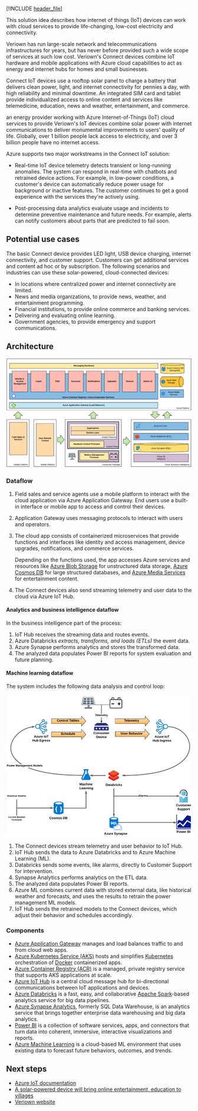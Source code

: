 [!INCLUDE [header_file](../../../includes/sol-idea-header.md)]

This solution idea describes how internet of things (IoT) devices can work with cloud services to provide life-changing, low-cost electricity and connectivity.

Veriown has run large-scale network and telecommunications infrastructures for years, but has never before provided such a wide scope of services at such low cost. Veriown's Connect devices combine IoT hardware and mobile applications with Azure cloud capabilities to act as energy and internet hubs for homes and small businesses.

Connect IoT devices use a rooftop solar panel to charge a battery that delivers clean power, light, and internet connectivity for pennies a day, with high reliability and minimal downtime. An integrated SIM card and tablet provide individualized access to online content and services like telemedicine, education, news and weather, entertainment, and commerce.

an energy provider working with Azure Internet-of-Things (IoT) cloud services to provide Veriown's IoT devices combine solar power with internet communications to deliver monumental improvements to users' quality of life.
Globally, over 1 billion people lack access to electricity, and over 3 billion people have no internet access. 

Azure supports two major workstreams in the Connect IoT solution:

- Real-time IoT device telemetry detects transient or long-running anomalies. The system can respond in real-time with chatbots and retrained device actions. For example, in low-power conditions, a customer's device can automatically reduce power usage for background or inactive features. The customer continues to get a good experience with the services they're actively using.

- Post-processing data analytics evaluate usage and incidents to determine preventive maintenance and future needs. For example, alerts can notify customers about parts that are predicted to fail soon.

## Potential use cases

The basic Connect device provides LED light, USB device charging, internet connectivity, and customer support. Customers can get additional services and content ad hoc or by subscription. The following scenarios and industries can use these solar-powered, cloud-connected devices:

- In locations where centralized power and internet connectivity are limited.
- News and media organizations, to provide news, weather, and entertainment programming.
- Financial institutions, to provide online commerce and banking services.
- Delivering and evaluating online learning.
- Government agencies, to provide emergency and support communications.

## Architecture

![Diagram showing data stream coming from the power subsystem to Azure IoT edge and cloud components.](../media/iot-power-architecture.png)

### Dataflow

1. Field sales and service agents use a mobile platform to interact with the cloud application via Azure Application Gateway. End users use a built-in interface or mobile app to access and control their devices.
1. Application Gateway uses messaging protocols to interact with users and operators.
1. The cloud app consists of containerized microservices that provide functions and interfaces like identity and access management, device upgrades, notifications, and commerce services.

   Depending on the functions used, the app accesses Azure services and resources like [Azure Blob Storage](/azure/storage/blobs/storage-blobs-introduction) for unstructured data storage, [Azure Cosmos DB](/azure/cosmos-db/introduction) for large structured databases, and [Azure Media Services](https://azure.microsoft.com/services/media-services/) for entertainment content.

1. The Connect devices also send streaming telemetry and user data to the cloud via Azure IoT Hub.

#### Analytics and business intelligence dataflow

In the business intelligence part of the process:

1. IoT Hub receives the streaming data and routes events.
1. Azure Databricks *extracts, transforms, and loads (ETLs)* the event data.
1. Azure Synapse performs analytics and stores the transformed data.
1. The analyzed data populates Power BI reports for system evaluation and future planning.

#### Machine learning dataflow

The system includes the following data analysis and control loop:

![Diagram showing an analytics loop that runs post-processed telemetry data through a trained AI model to control the device.](../media/iot-power-analytics.png)

1. The Connect devices stream telemetry and user behavior to IoT Hub.
1. IoT Hub sends the data to Azure Databricks and to Azure Machine Learning (ML).
1. Databricks sends some events, like alarms, directly to Customer Support for intervention.
1. Synapse Analytics performs analytics on the ETL data.
1. The analyzed data populates Power BI reports.
1. Azure ML combines current data with stored external data, like historical weather and forecasts, and uses the results to retrain the power management ML models.
1. IoT Hub sends the retrained models to the Connect devices, which adjust their behavior and schedules accordingly.

### Components
- [Azure Application Gateway](/azure/application-gateway/overview) manages and load balances traffic to and from cloud web apps.
- [Azure Kubernetes Service (AKS)](/azure/aks/intro-kubernetes) hosts and simplifies [Kubernetes](https://kubernetes.io/) orchestration of [Docker](https://www.docker.com/) containerized apps.
- [Azure Container Registry (ACR)](/azure/container-registry/container-registry-intro) is a managed, private registry service that supports AKS applications at scale.
- [Azure IoT Hub](/azure/iot-hub/about-iot-hub) is a central cloud message hub for bi-directional communications between IoT applications and devices.
- [Azure Databricks](/azure/databricks/scenarios/what-is-azure-databricks) is a fast, easy, and collaborative [Apache Spark](https://spark.apache.org/)-based analytics service for big data pipelines.
- [Azure Synapse Analytics](/azure/synapse-analytics/sql-data-warehouse/sql-data-warehouse-overview-what-is), formerly SQL Data Warehouse, is an analytics service that brings together enterprise data warehousing and big data analytics.
- [Power BI](/power-bi/fundamentals/power-bi-overview) is a collection of software services, apps, and connectors that turn data into coherent, immersive, interactive visualizations and reports.
- [Azure Machine Learning](/azure/machine-learning/overview-what-is-azure-ml) is a cloud-based ML environment that uses existing data to forecast future behaviors, outcomes, and trends.

## Next steps
- [Azure IoT documentation](/azure/iot-fundamentals/)
- [A solar-powered device will bring online entertainment, education to villages](https://www.thehindubusinessline.com/info-tech/soon-a-solar-powered-device-will-bring-online-entertainment-education-to-villages/article26945331.ece)
- [Veriown website](https://veriown.com)
